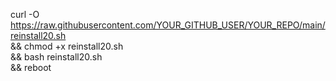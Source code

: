 curl -O https://raw.githubusercontent.com/YOUR_GITHUB_USER/YOUR_REPO/main/reinstall20.sh \
&& chmod +x reinstall20.sh \
&& bash reinstall20.sh \
&& reboot
